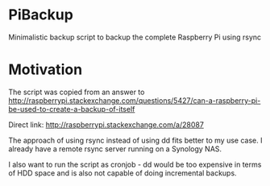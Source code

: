# PiBackup
Minimalistic backup script to backup the complete Raspberry Pi using rsync


# Motivation 
The script was copied from an answer to
http://raspberrypi.stackexchange.com/questions/5427/can-a-raspberry-pi-be-used-to-create-a-backup-of-itself

Direct link:
http://raspberrypi.stackexchange.com/a/28087

The approach of using rsync instead of using dd fits better to my use case.
I already have a remote rsync server running on a Synology NAS.

I also want to run the script as cronjob - dd would be too expensive in terms of HDD space and is also not capable of doing incremental backups.
